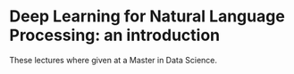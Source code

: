 # Deep Learning for Natural Language Processing: an introduction

These lectures where given at a Master in Data Science.